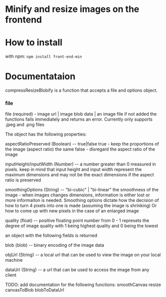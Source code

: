 # Minify and resize images on the frontend

# How to install

with npm: `npm install front-end-min`

# Documentataion

compressResizeBlobify is a function that accepts a file and options object.

### file
file (required) - 
image url | image blob data | an image file
if not added the functions fails immediately and returns an error.
Currently only supports .jpeg and .png files

The object has the following properties:

aspectRatioPreserved (Boolean) --
true|false
true - keep the proportions of the image (aspect ratio) the same
false - disregard the aspect ratio of the image

inputHeight/inputWidth (Number) -- 
a number greater than 0 measured in pixels. keep in mind that input height and input width represent the maximum dimensions 
and may not be the exact dimensions if the aspect ratio is preserved

smoothingOptions (String) -- 
"bi-cubic" | "bi-linear"
the smoothness of the image -  when images changes dimensions, information is either lost or more informaiton is needed.
Smoothing options dictate how the decision of how to turn 4 pixels into one is made (assuming the image is shrinking)
Or how to come up with new pixels in the case of an enlarged image

quality (float) --
positive floating point number from 0 - 1
represets the degree of image quality with 1 being highest quality and 0 being the lowest


an object with the following fields is returned

blob (blob) -- 
binary encoding of the image data

objUrl (String) -- 
a local url that can be used to view the image on your local machine

dataUrl (String) -- 
a url that can be used to access the image from any client

TODO: add documentation for the following functions: 
        smoothCanvas
        resize
        canvasToBlob
        blobToDataUrl
